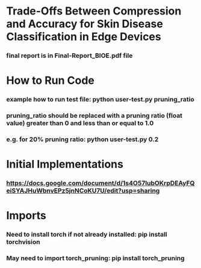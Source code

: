 # Trade-Offs Between Compression and Accuracy for Skin Disease Classification in Edge Devices
### final report is in Final-Report_BIOE.pdf file

# How to Run Code
### example how to run test file: python user-test.py pruning_ratio
### pruning_ratio should be replaced with a pruning ratio (float value) greater than 0 and less than or equal to 1.0
### e.g. for 20% pruning ratio: python user-test.py 0.2 

# Initial Implementations
### https://docs.google.com/document/d/1s4O57IubOKrpDEAyFQeiSYAJHuWbnvEPz5jnNCoKU7U/edit?usp=sharing

# Imports
### Need to install torch if not already installed: pip install torchvision
### May need to import torch_pruning: pip install torch_pruning
